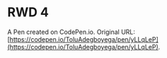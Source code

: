 # RWD 4

A Pen created on CodePen.io. Original URL: [https://codepen.io/ToluAdegboyega/pen/yLLqLeP](https://codepen.io/ToluAdegboyega/pen/yLLqLeP).


